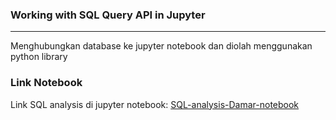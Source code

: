 ### Working with SQL Query API in Jupyter
---

Menghubungkan database ke jupyter notebook dan diolah menggunakan python library

### Link Notebook

Link SQL analysis di jupyter notebook: [SQL-analysis-Damar-notebook](https://colab.research.google.com/drive/1_Xqj5w8LQty738L-uwOJmWTh13joR5qW?usp=sharing)
